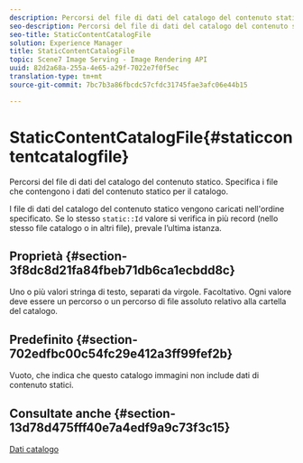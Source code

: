 ```yaml
---
description: Percorsi del file di dati del catalogo del contenuto statico. Specifica i file che contengono i dati del contenuto statico per il catalogo.
seo-description: Percorsi del file di dati del catalogo del contenuto statico. Specifica i file che contengono i dati del contenuto statico per il catalogo.
seo-title: StaticContentCatalogFile
solution: Experience Manager
title: StaticContentCatalogFile
topic: Scene7 Image Serving - Image Rendering API
uuid: 82d2a68a-255a-4e65-a29f-7022e7f0f5ec
translation-type: tm+mt
source-git-commit: 7bc7b3a86fbcdc57cfdc31745fae3afc06e44b15

---
```



# StaticContentCatalogFile{#staticcontentcatalogfile}

Percorsi del file di dati del catalogo del contenuto statico. Specifica i file che contengono i dati del contenuto statico per il catalogo.

I file di dati del catalogo del contenuto statico vengono caricati nell&#39;ordine specificato. Se lo stesso `static::Id` valore si verifica in più record (nello stesso file catalogo o in altri file), prevale l’ultima istanza.

## Proprietà {#section-3f8dc8d21fa84fbeb71db6ca1ecbdd8c}

Uno o più valori stringa di testo, separati da virgole. Facoltativo. Ogni valore deve essere un percorso o un percorso di file assoluto relativo alla cartella del catalogo.

## Predefinito {#section-702edfbc00c54fc29e412a3ff99fef2b}

Vuoto, che indica che questo catalogo immagini non include dati di contenuto statici.

## Consultate anche {#section-13d78d475fff40e7a4edf9a9c73f3c15}

[Dati catalogo](../../../../../is-api/image-catalog/image-serving-api-ref/c-image-catalog-reference/c-overview/c-catalog-data-fields/c-catalog-data-fields.md#concept-b19581028ec44f98b9f5943624403d29)
